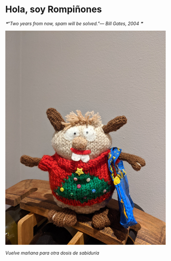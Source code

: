 # Hola, soy Rompiñones

<!--STARTS_HERE_QUOTE_README-->
<i>❝“Two years from now, spam will be solved.”— Bill Gates, 2004   ❞</i>
<!--ENDS_HERE_QUOTE_README-->

<!--START_SECTION:update_image-->
![alt text](https://raw.githubusercontent.com/focaalvarez/rompinones/main/.github/images/IMG_20211218_190329.jpg?raw=true)
<!--END_SECTION:update_image-->

*Vuelve mañana para otra dosis de sabiduría*
